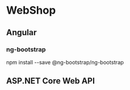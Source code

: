 # WebShop

## Angular
### ng-bootstrap
npm install --save @ng-bootstrap/ng-bootstrap

## ASP.NET Core Web API
